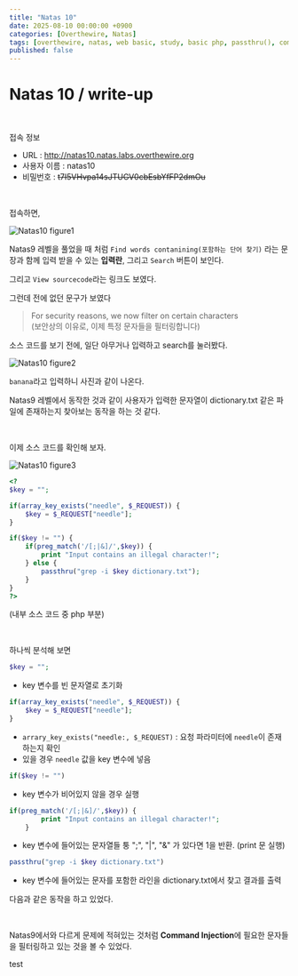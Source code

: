 ```yaml
---
title: "Natas 10"
date: 2025-08-10 00:00:00 +0900
categories: [Overthewire, Natas]
tags: [overthewire, natas, web basic, study, basic php, passthru(), command injection, shell command]
published: false
---
```


# Natas 10 / write-up

<br>

접속 정보 
- URL : http://natas10.natas.labs.overthewire.org
- 사용자 이름 : natas10
- 비밀번호 : ~~t7I5VHvpa14sJTUGV0cbEsbYfFP2dmOu~~

<br>

접속하면,

![Natas10 figure1](/assets/img/natas/2025-08-10-14-14-41.png)

Natas9 레벨을 풀었을 때 처럼 `Find words contanining(포함하는 단어 찾기)` 라는 문장과 함께 입력 받을 수 있는 **입력란**, 그리고 `Search` 버튼이 보인다.

그리고 `View sourcecode`라는 링크도 보였다.

그런데 전에 없던 문구가 보였다

> For security reasons, we now filter on certain characters  
> (보안상의 이유로, 이제 특정 문자들을 필터링합니다)

소스 코드를 보기 전에, 일단 아무거나 입력하고 search를 눌러봤다.

![Natas10 figure2](/assets/img/natas/2025-08-10-23-55-28.png)

`banana`라고 입력하니 사진과 같이 나온다.

Natas9 레벨에서 동작한 것과 같이 사용자가 입력한 문자열이 dictionary.txt 같은 파일에 존재하는지 찾아보는 동작을 하는 것 같다.

<br>

이제 소스 코드를 확인해 보자.

![Natas10 figure3](/assets/img/natas/2025-08-10-23-57-04.png)

```php
<?
$key = "";

if(array_key_exists("needle", $_REQUEST)) {
    $key = $_REQUEST["needle"];
}

if($key != "") {
    if(preg_match('/[;|&]/',$key)) {
        print "Input contains an illegal character!";
    } else {
        passthru("grep -i $key dictionary.txt");
    }
}
?>
```
(내부 소스 코드 중 php 부분)

<br>

하나씩 분석해 보면

```php
$key = "";
```
- key 변수를 빈 문자열로 초기화

```php
if(array_key_exists("needle", $_REQUEST)) {
    $key = $_REQUEST["needle"];
}
```
- `arrary_key_exists("needle:, $_REQUEST)` : 요청 파라미터에 `needle`이 존재하는지 확인
- 있을 경우 `needle` 값을 key 변수에 넣음

```php
if($key != "")
```
- key 변수가 비어있지 않을 경우 실행

```php
if(preg_match('/[;|&]/',$key)) {
        print "Input contains an illegal character!";
    }
```
- key 변수에 들어있는 문자열들 퉁 ";", "|", "&" 가 있다면 1을 반환. (print 문 실행)

```php
passthru("grep -i $key dictionary.txt")
```
- key 변수에 들어있는 문자를 포함한 라인을 dictionary.txt에서 찾고 결과를 출력

다음과 같은 동작을 하고 있었다.

<br>

Natas9에서와 다르게 문제에 적혀있는 것처럼 **Command Injection**에 필요한 문자들을 필터링하고 있는 것을 볼 수 있었다.

test



